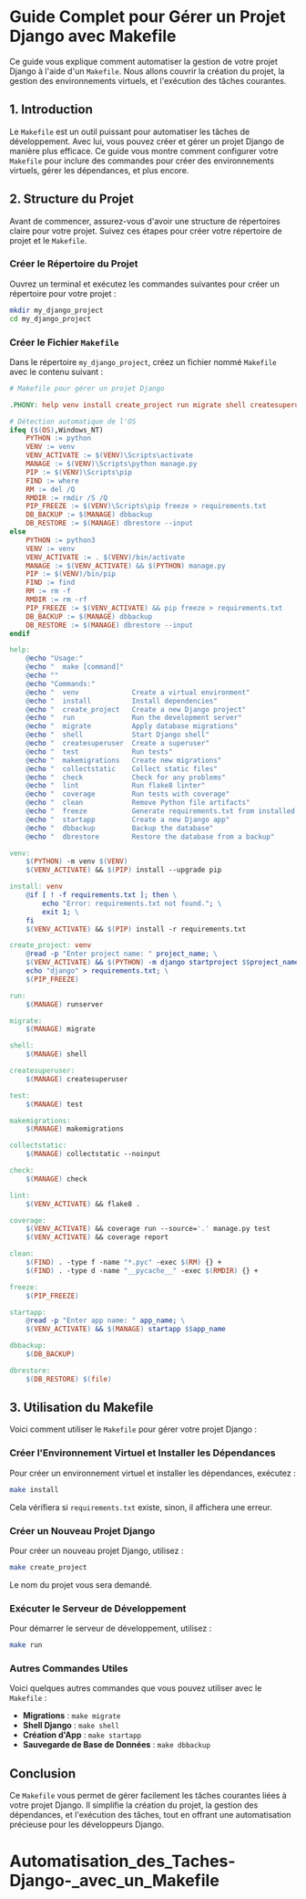 # Guide Complet pour Gérer un Projet Django avec Makefile

Ce guide vous explique comment automatiser la gestion de votre projet Django à l'aide d'un `Makefile`. Nous allons couvrir la création du projet, la gestion des environnements virtuels, et l'exécution des tâches courantes.

## 1. Introduction

Le `Makefile` est un outil puissant pour automatiser les tâches de développement. Avec lui, vous pouvez créer et gérer un projet Django de manière plus efficace. Ce guide vous montre comment configurer votre `Makefile` pour inclure des commandes pour créer des environnements virtuels, gérer les dépendances, et plus encore.

## 2. Structure du Projet

Avant de commencer, assurez-vous d'avoir une structure de répertoires claire pour votre projet. Suivez ces étapes pour créer votre répertoire de projet et le `Makefile`.

### Créer le Répertoire du Projet

Ouvrez un terminal et exécutez les commandes suivantes pour créer un répertoire pour votre projet :

```sh
mkdir my_django_project
cd my_django_project
```

### Créer le Fichier `Makefile`

Dans le répertoire `my_django_project`, créez un fichier nommé `Makefile` avec le contenu suivant :

```makefile
# Makefile pour gérer un projet Django

.PHONY: help venv install create_project run migrate shell createsuperuser test makemigrations collectstatic check lint coverage clean freeze startapp dbbackup dbrestore

# Détection automatique de l'OS
ifeq ($(OS),Windows_NT)
    PYTHON := python
    VENV := venv
    VENV_ACTIVATE := $(VENV)\Scripts\activate
    MANAGE := $(VENV)\Scripts\python manage.py
    PIP := $(VENV)\Scripts\pip
    FIND := where
    RM := del /Q
    RMDIR := rmdir /S /Q
    PIP_FREEZE := $(VENV)\Scripts\pip freeze > requirements.txt
    DB_BACKUP := $(MANAGE) dbbackup
    DB_RESTORE := $(MANAGE) dbrestore --input
else
    PYTHON := python3
    VENV := venv
    VENV_ACTIVATE := . $(VENV)/bin/activate
    MANAGE := $(VENV_ACTIVATE) && $(PYTHON) manage.py
    PIP := $(VENV)/bin/pip
    FIND := find
    RM := rm -f
    RMDIR := rm -rf
    PIP_FREEZE := $(VENV_ACTIVATE) && pip freeze > requirements.txt
    DB_BACKUP := $(MANAGE) dbbackup
    DB_RESTORE := $(MANAGE) dbrestore --input
endif

help:
    @echo "Usage:"
    @echo "  make [command]"
    @echo ""
    @echo "Commands:"
    @echo "  venv             Create a virtual environment"
    @echo "  install          Install dependencies"
    @echo "  create_project   Create a new Django project"
    @echo "  run              Run the development server"
    @echo "  migrate          Apply database migrations"
    @echo "  shell            Start Django shell"
    @echo "  createsuperuser  Create a superuser"
    @echo "  test             Run tests"
    @echo "  makemigrations   Create new migrations"
    @echo "  collectstatic    Collect static files"
    @echo "  check            Check for any problems"
    @echo "  lint             Run flake8 linter"
    @echo "  coverage         Run tests with coverage"
    @echo "  clean            Remove Python file artifacts"
    @echo "  freeze           Generate requirements.txt from installed packages"
    @echo "  startapp         Create a new Django app"
    @echo "  dbbackup         Backup the database"
    @echo "  dbrestore        Restore the database from a backup"

venv:
    $(PYTHON) -m venv $(VENV)
    $(VENV_ACTIVATE) && $(PIP) install --upgrade pip

install: venv
    @if [ ! -f requirements.txt ]; then \
        echo "Error: requirements.txt not found."; \
        exit 1; \
    fi
    $(VENV_ACTIVATE) && $(PIP) install -r requirements.txt

create_project: venv
    @read -p "Enter project name: " project_name; \
    $(VENV_ACTIVATE) && $(PYTHON) -m django startproject $$project_name .; \
    echo "django" > requirements.txt; \
    $(PIP_FREEZE)

run:
    $(MANAGE) runserver

migrate:
    $(MANAGE) migrate

shell:
    $(MANAGE) shell

createsuperuser:
    $(MANAGE) createsuperuser

test:
    $(MANAGE) test

makemigrations:
    $(MANAGE) makemigrations

collectstatic:
    $(MANAGE) collectstatic --noinput

check:
    $(MANAGE) check

lint:
    $(VENV_ACTIVATE) && flake8 .

coverage:
    $(VENV_ACTIVATE) && coverage run --source='.' manage.py test
    $(VENV_ACTIVATE) && coverage report

clean:
    $(FIND) . -type f -name "*.pyc" -exec $(RM) {} +
    $(FIND) . -type d -name "__pycache__" -exec $(RMDIR) {} +

freeze:
    $(PIP_FREEZE)

startapp:
    @read -p "Enter app name: " app_name; \
    $(VENV_ACTIVATE) && $(MANAGE) startapp $$app_name

dbbackup:
    $(DB_BACKUP)

dbrestore:
    $(DB_RESTORE) $(file)
```

## 3. Utilisation du Makefile

Voici comment utiliser le `Makefile` pour gérer votre projet Django :

### Créer l'Environnement Virtuel et Installer les Dépendances

Pour créer un environnement virtuel et installer les dépendances, exécutez :

```sh
make install
```

Cela vérifiera si `requirements.txt` existe, sinon, il affichera une erreur.

### Créer un Nouveau Projet Django

Pour créer un nouveau projet Django, utilisez :

```sh
make create_project
```

Le nom du projet vous sera demandé.

### Exécuter le Serveur de Développement

Pour démarrer le serveur de développement, utilisez :

```sh
make run
```

### Autres Commandes Utiles

Voici quelques autres commandes que vous pouvez utiliser avec le `Makefile` :

- **Migrations** : `make migrate`
- **Shell Django** : `make shell`
- **Création d'App** : `make startapp`
- **Sauvegarde de Base de Données** : `make dbbackup`

## Conclusion

Ce `Makefile` vous permet de gérer facilement les tâches courantes liées à votre projet Django. Il simplifie la création du projet, la gestion des dépendances, et l'exécution des tâches, tout en offrant une automatisation précieuse pour les développeurs Django.

# Automatisation_des_Taches-Django-_avec_un_Makefile
